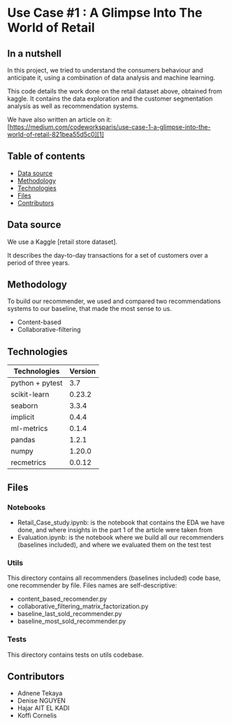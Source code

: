 # Use Case #1 : A Glimpse Into The World of Retail

## In a nutshell
In this project, we tried to understand the consumers behaviour and anticipate it, using a combination of data analysis and machine learning.


This code details the work done on the retail dataset above, obtained from kaggle.
It contains the data exploration and the customer segmentation analysis as well as recommendation systems.

We have also written an article on it: [https://medium.com/codeworksparis/use-case-1-a-glimpse-into-the-world-of-retail-821bea55d5c0][1]


## Table of contents
* [Data source](#data-source)
* [Methodology](#methodology)
* [Technologies](#technologies)
* [Files](#Files)
* [Contributors](#contributors)

## Data source
We use a Kaggle [retail store dataset].

It describes the day-to-day transactions for a set of customers over a period of three years.

## Methodology
To build our recommender, we used and compared two recommendations systems to our baseline,
that made the most sense to us.
- Content-based
- Collaborative-filtering
	
## Technologies
|  Technologies | Version  |
|---|---|
|  python + pytest |  3.7 |
|  scikit-learn |  0.23.2  |
|  seaborn |  3.3.4  |
|  implicit |  0.4.4 |
|  ml-metrics | 0.1.4 |
|  pandas | 1.2.1 |
|  numpy | 1.20.0 | 
| recmetrics | 0.0.12 |

## Files
### Notebooks
- Retail_Case_study.ipynb: is the notebook that contains the EDA we have done, and where insights in the part 1 of the article were taken from
- Evaluation.ipynb: is the notebook where we build all our recommenders (baselines included), and where we evaluated them on the test test
### Utils
This directory contains all recommenders (baselines included) code base, one recommender by file. Files names are self-descriptive:
- content_based_recomender.py
- collaborative_filtering_matrix_factorization.py
- baseline_last_sold_recommender.py
- baseline_most_sold_recommender.py
### Tests
This directory contains tests on utils codebase.



## Contributors
* Adnene Tekaya
* Denise NGUYEN
* Hajar AIT EL KADI
* Koffi Cornelis

[1]: https://medium.com/codeworksparis/use-case-1-a-glimpse-into-the-world-of-retail-821bea55d5c0
[2]: https://www.kaggle.com/darpan25bajaj/retail-case-study-data




